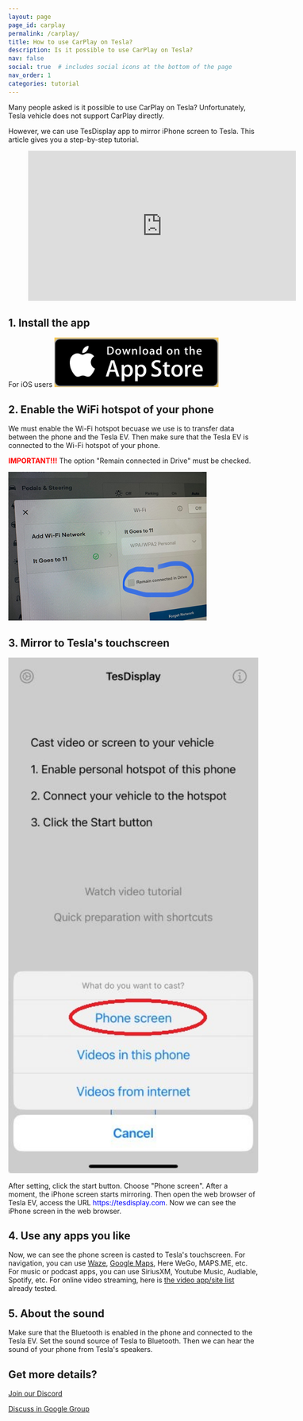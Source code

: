 ```yaml
---
layout: page
page_id: carplay
permalink: /carplay/
title: How to use CarPlay on Tesla?
description: Is it possible to use CarPlay on Tesla?
nav: false
social: true  # includes social icons at the bottom of the page
nav_order: 1
categories: tutorial
---
```


Many people asked is it possible to use CarPlay on Tesla? Unfortunately, Tesla vehicle does not support CarPlay directly.

However, we can use TesDisplay app to mirror iPhone screen to Tesla. This article gives you a step-by-step tutorial.

<!-- blank line -->
<figure class="video-container">
  <iframe width="540" height="303" src="https://www.youtube.com/embed/7gpRzQRM3uk" frameborder="0" allowfullscreen="true"> </iframe>
</figure>
<!-- blank line -->

## 1. Install the app
For iOS users
<a id="appstore" href ="https://apps.apple.com/app/tesdisplay-screen-mirror/id6469987744">
  <img src="/assets/img/app-store-badge.png" height="100px">
</a>

## 2. Enable the WiFi hotspot of your phone
<p>We must enable the Wi-Fi hotspot becuase we use is to transfer data between the phone and the Tesla EV.
Then make sure that the Tesla EV is connected to the Wi-Fi hotspot of your phone.</p>
<p><span style="color: red"><b>IMPORTANT!!!</b></span> The option "Remain connected in Drive" must be checked.</p>
<img src="/assets/img/wifi-connected.jpg" height="300px">

## 3. Mirror to Tesla's touchscreen
<p style="text-align: center;">
<img src="/assets/img/iphone-screen.jpg" alt="The start choice of TesDisplay app" width="540px">
</p>
After setting, click the start button. Choose "Phone screen". After a moment, the iPhone screen starts mirroring.
Then open the web browser of Tesla EV, access the URL <span style="color:blue">https://tesdisplay.com</span>. Now we can see the iPhone screen in the web browser.

## 4. Use any apps you like
Now, we can see the phone screen is casted to Tesla's touchscreen.
For navigation, you can use <a href="/waze">Waze</a>, <a href="/gmap">Google Maps</a>, Here WeGo, MAPS.ME, etc.
For music or podcast apps, you can use SiriusXM, Youtube Music, Audiable, Spotify, etc.
For online video streaming, here is <a href="/sites">the video app/site list</a> already tested.

## 5. About the sound
Make sure that the Bluetooth is enabled in the phone and connected to the Tesla EV.
Set the sound source of Tesla to Bluetooth.
Then we can hear the sound of your phone from Tesla's speakers.

## Get more details?
<p><a href ="https://discord.gg/Tvbs9uWcN9" target="_blank">Join our Discord</a></p>
<p><a href ="https://groups.google.com/g/tesla-display" target="_blank">Discuss in Google Group</a></p>
